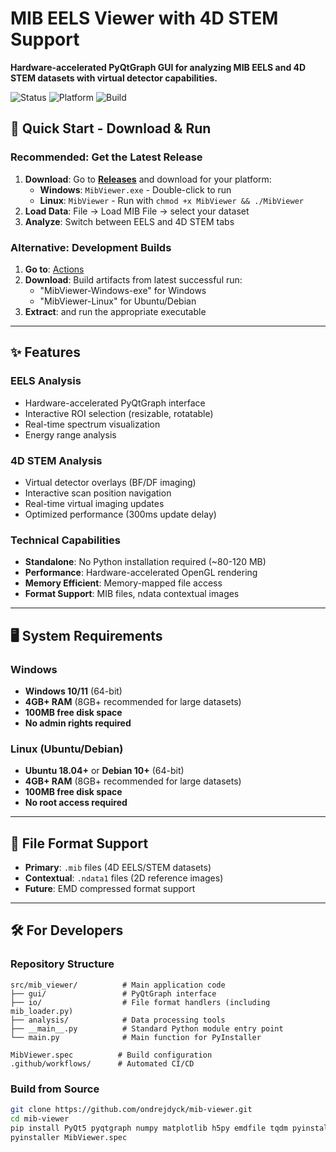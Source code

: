 # MIB EELS Viewer with 4D STEM Support

**Hardware-accelerated PyQtGraph GUI for analyzing MIB EELS and 4D STEM datasets with virtual detector capabilities.**

![Status](https://img.shields.io/badge/Status-Release-green)
![Platform](https://img.shields.io/badge/Platform-Windows%20%7C%20Linux-blue)
![Build](https://img.shields.io/badge/Build-Automated-brightgreen)

## 🚀 Quick Start - Download & Run

### **Recommended: Get the Latest Release**

1. **Download**: Go to [**Releases**](https://github.com/ondrejdyck/mib-viewer/releases) and download for your platform:
   - **Windows**: `MibViewer.exe` - Double-click to run
   - **Linux**: `MibViewer` - Run with `chmod +x MibViewer && ./MibViewer`
2. **Load Data**: File → Load MIB File → select your dataset
3. **Analyze**: Switch between EELS and 4D STEM tabs

### **Alternative: Development Builds**

1. **Go to**: [Actions](https://github.com/ondrejdyck/mib-viewer/actions) 
2. **Download**: Build artifacts from latest successful run:
   - "MibViewer-Windows-exe" for Windows
   - "MibViewer-Linux" for Ubuntu/Debian
3. **Extract**: and run the appropriate executable

---

## ✨ Features

### **EELS Analysis**
- Hardware-accelerated PyQtGraph interface
- Interactive ROI selection (resizable, rotatable)
- Real-time spectrum visualization
- Energy range analysis

### **4D STEM Analysis** 
- Virtual detector overlays (BF/DF imaging)
- Interactive scan position navigation
- Real-time virtual imaging updates
- Optimized performance (300ms update delay)

### **Technical Capabilities**
- **Standalone**: No Python installation required (~80-120 MB)
- **Performance**: Hardware-accelerated OpenGL rendering
- **Memory Efficient**: Memory-mapped file access
- **Format Support**: MIB files, ndata contextual images

---

## 🖥️ System Requirements

### **Windows**
- **Windows 10/11** (64-bit)
- **4GB+ RAM** (8GB+ recommended for large datasets)  
- **100MB free disk space**
- **No admin rights required**

### **Linux (Ubuntu/Debian)**
- **Ubuntu 18.04+** or **Debian 10+** (64-bit)
- **4GB+ RAM** (8GB+ recommended for large datasets)
- **100MB free disk space**
- **No root access required**

---

## 📁 File Format Support

- **Primary**: `.mib` files (4D EELS/STEM datasets)
- **Contextual**: `.ndata1` files (2D reference images)
- **Future**: EMD compressed format support

---

## 🛠️ For Developers

### **Repository Structure**
```
src/mib_viewer/          # Main application code
├── gui/                 # PyQtGraph interface
├── io/                  # File format handlers (including mib_loader.py)  
├── analysis/            # Data processing tools
├── __main__.py          # Standard Python module entry point
└── main.py              # Main function for PyInstaller

MibViewer.spec          # Build configuration
.github/workflows/      # Automated CI/CD
```

### **Build from Source**
```bash
git clone https://github.com/ondrejdyck/mib-viewer.git
cd mib-viewer
pip install PyQt5 pyqtgraph numpy matplotlib h5py emdfile tqdm pyinstaller
pyinstaller MibViewer.spec
```
